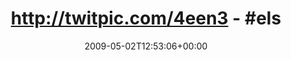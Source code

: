---
retweeted: false
source: <a href="http://twitter.com" rel="nofollow">Twitter Web Client</a>
entities:
  hashtags:
  - text: elsterradweg
    indices:
    - '27'
    - '40'
  symbols: []
  user_mentions: []
  urls: []
display_text_range:
- '0'
- '66'
favorite_count: '0'
id_str: '1678198131'
truncated: false
retweet_count: '0'
id: '1678198131'
created_at: Sat May 02 12:53:06 +0000 2009
favorited: false
full_text: 'http://twitpic.com/4een3 - #elsterradweg irgendwo am meissnergrund'
lang: de
tags:
- elsterradweg
- pesos:twitter
date: '2009-05-02T12:53:06+00:00'
src: https://twitter.com/bascht/status/1678198131
original_url: https://twitter.com/bascht/status/1678198131
type: twitter_tweet
text: 'http://twitpic.com/4een3 - #elsterradweg irgendwo am meissnergrund'
title: 'http://twitpic.com/4een3 - #els'

---